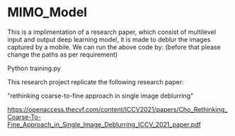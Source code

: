 # MIMO_Model

This is a implimentation of a research paper, which consist of multilevel input and output deep learning model, it is made to deblur the images captured by a mobile. We can run the above code by: (before that please change the paths as per requirement)

Python training.py

This research project replicate the following research paper:

"rethinking coarse-to-fine approach in single image deblurring"

https://openaccess.thecvf.com/content/ICCV2021/papers/Cho_Rethinking_Coarse-To-Fine_Approach_in_Single_Image_Deblurring_ICCV_2021_paper.pdf
